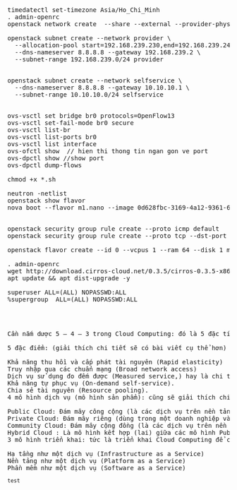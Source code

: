 <pre>timedatectl set-timezone Asia/Ho_Chi_Minh
. admin-openrc
openstack network create  --share --external --provider-physical-network provider --provider-network-type flat provider

openstack subnet create --network provider \
  --allocation-pool start=192.168.239.230,end=192.168.239.240 \
  --dns-nameserver 8.8.8.8 --gateway 192.168.239.2 \
  --subnet-range 192.168.239.0/24 provider

  
openstack subnet create --network selfservice \
  --dns-nameserver 8.8.8.8 --gateway 10.10.10.1 \
  --subnet-range 10.10.10.0/24 selfservice  


ovs-vsctl set bridge br0 protocols=OpenFlow13
ovs-vsctl set-fail-mode br0 secure
ovs-vsctl list-br
ovs-vsctl list-ports br0
ovs-vsctl list interface
ovs-ofctl show  // hien thi thong tin ngan gon ve port
ovs-dpctl show //show port
ovs-dpctl dump-flows  

chmod +x *.sh
  
neutron -netlist
openstack show flavor
nova boot --flavor m1.nano --image 0d628fbc-3169-4a12-9361-664119a06b7c  --nic net-id=5f54b578-01a2-4d9f-acf0-faaf926f832e  --availability-zone nova:compute1 vm03  
  
 
openstack security group rule create --proto icmp default
openstack security group rule create --proto tcp --dst-port 22 default
  
openstack flavor create --id 0 --vcpus 1 --ram 64 --disk 1 m1.nano

. admin-openrc
wget http://download.cirros-cloud.net/0.3.5/cirros-0.3.5-x86_64-disk.img
apt update && apt dist-upgrade -y

superuser ALL=(ALL) NOPASSWD:ALL
%supergroup  ALL=(ALL) NOPASSWD:ALL



</pre>
<pre>Cần nắm dược 5 – 4 – 3 trong Cloud Computing: đó là 5 đặc tính, 4 mô hình dịch vụ và 3 mô hình triển khai.

5 đặc điểm: (giải thích chi tiết sẽ có bài viết cụ thể hơn)

Khả năng thu hồi và cấp phát tài nguyên (Rapid elasticity)
Truy nhập qua các chuẩn mạng (Broad network access)
Dịch vụ sử dụng đo đếm được (Measured service,) hay là chi trả theo mức độ sử dụng pay as you go.
Khả năng tự phục vụ (On-demand self-service).
Chia sẻ tài nguyên (Resource pooling).
4 mô hình dịch vụ (mô hình sản phẩm): cũng sẽ giải thích chi tiết hơn trong bài viết cụ thể

Public Cloud: Đám mây công cộng (là các dịch vụ trên nền tảng Cloud Computing để cho các cá nhân và tổ chức thuê, họ dùng chung tài nguyên).
Private Cloud: Đám mây riêng (dùng trong một doanh nghiệp và không chia sẻ với người dùng ngoài doanh nghiệp đó)
Community Cloud: Đám mây cộng đồng (là các dịch vụ trên nền tảng Cloud computing do các công ty cùng hợp tác xây dựng và cung cấp các dịch vụ cho cộng đồng. Tôi cũng chưa rõ FB có phải là một dạng này không, cần xác nhận lại.
Hybrid Cloud : Là mô hình kết hợp (lai) giữa các mô hình Public Cloud và Private Cloud (không rõ có Community Cloud nữa không … :D)
3 mô hình triển khai: tức là triển khai Cloud Computing để cung cấp:

Hạ tầng như một dịch vụ (Infrastructure as a Service)
Nền tảng như một dịch vụ (Platform as a Service)
Phần mềm như một dịch vụ (Software as a Service)
</pre>


`test`
